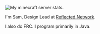 ![My minecraft server stats.](https://minecraft-mp.com/leaderboard-288779-2.png)

I'm Sam, Design Lead at [Reflected Network](https://reflectednetwork.com/).

I also do FRC. I program primarily in Java.

<!---
robog-two/robog-two is a ✨ special ✨ repository because its `README.md` (this file) appears on your GitHub profile.
You can click the Preview link to take a look at your changes.
--->
